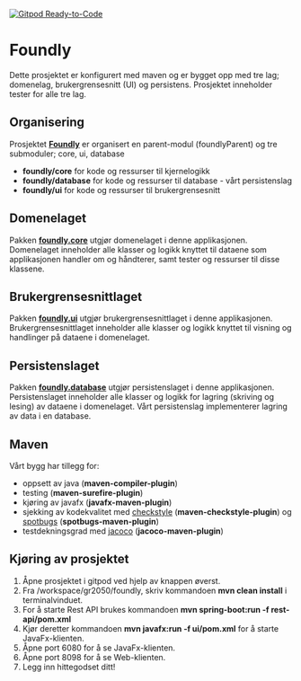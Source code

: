 [![Gitpod Ready-to-Code](https://img.shields.io/badge/Gitpod-Ready--to--Code-blue?logo=gitpod)](https://gitpod.idi.ntnu.no/#https://gitlab.stud.idi.ntnu.no/it1901/groups-2020/gr2050/gr2050)

# Foundly
Dette prosjektet er konfigurert med maven og er bygget opp med tre lag; domenelag, brukergrensesnitt (UI) og persistens. Prosjektet inneholder tester for alle tre lag.

## Organisering
Prosjektet **[Foundly](foundly/)** er organisert en parent-modul (foundlyParent) og tre submoduler; core, ui, database

- **foundly/core** for kode og ressurser til kjernelogikk
- **foundly/database** for kode og ressurser til database - vårt persistenslag
- **foundly/ui** for kode og ressurser til brukergrensesnitt
##

## Domenelaget

Pakken **[foundly.core](foundly/core)** utgjør domenelaget i denne applikasjonen.
Domenelaget inneholder alle klasser og logikk knyttet til dataene som applikasjonen handler om og håndterer, samt tester og ressurser til disse klassene.

 

## Brukergrensesnittlaget

Pakken **[foundly.ui](foundly/ui/)** utgjør brukergrensesnittlaget i denne applikasjonen.
Brukergrensesnittlaget inneholder alle klasser og logikk knyttet til visning og handlinger på dataene i domenelaget.


## Persistenslaget

Pakken **[foundly.database](foundly/database)** utgjør persistenslaget i denne applikasjonen.
Persistenslaget inneholder alle klasser og logikk for lagring (skriving og lesing) av dataene i domenelaget. Vårt persistenslag implementerer lagring av data i en database.

## Maven

Vårt bygg har tillegg for:
- oppsett av java (**maven-compiler-plugin**)
- testing (**maven-surefire-plugin**)
- kjøring av javafx (**javafx-maven-plugin**)
- sjekking av kodekvalitet med [checkstyle](https://checkstyle.sourceforge.io) (**maven-checkstyle-plugin**) og [spotbugs](https://spotbugs.github.io) (**spotbugs-maven-plugin**)
- testdekningsgrad med [jacoco](https://github.com/jacoco/jacoco) (**jacoco-maven-plugin**)

## Kjøring av prosjektet
1. Åpne prosjektet i gitpod ved hjelp av knappen øverst.
2. Fra /workspace/gr2050/foundly, skriv kommandoen **mvn clean install** i terminalvinduet.
3. For å starte Rest API brukes kommandoen **mvn spring-boot:run -f rest-api/pom.xml** 
4. Kjør deretter kommandoen **mvn javafx:run -f ui/pom.xml** for å starte JavaFx-klienten.
5. Åpne port 6080 for å se JavaFx-klienten.
6. Åpne port 8098 for å se Web-klienten.
7. Legg inn hittegodset ditt!

